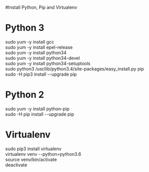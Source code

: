 #Install Python, Pip and Virtualenv

# Python 3  
sudo yum -y install gcc  
sudo yum -y install epel-release  
sudo yum -y install python34  
sudo yum -y install python34-devel  
sudo yum -y install python34-setuptools  
sudo python3 /usr/lib/python3.4/site-packages/easy_install.py pip  
sudo -H pip3 install --upgrade pip  


# Python 2  
sudo yum -y install python-pip  
sudo -H pip install --upgrade pip  
  
# Virtualenv  
sudo pip3 install virtualenv  
virtualenv venv --python=python3.6  
source venv/bin/activate  
deactivate  

